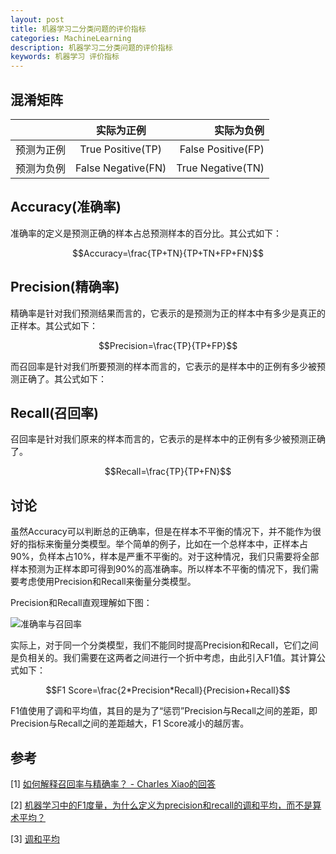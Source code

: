 ```yaml
---
layout: post
title: 机器学习二分类问题的评价指标
categories: MachineLearning
description: 机器学习二分类问题的评价指标
keywords: 机器学习 评价指标
---
```


## 混淆矩阵

|   | 实际为正例  | 实际为负例 |
| :------------ |:---------------:| -----:|
| 预测为正例      | True Positive(TP) | False Positive(FP) |
| 预测为负例      | False Negative(FN)        |   True Negative(TN) |

## Accuracy(准确率)

准确率的定义是预测正确的样本占总预测样本的百分比。其公式如下：

$$Accuracy=\frac{TP+TN}{TP+TN+FP+FN}$$

## Precision(精确率)

精确率是针对我们预测结果而言的，它表示的是预测为正的样本中有多少是真正的正样本。其公式如下：

$$Precision=\frac{TP}{TP+FP}$$

而召回率是针对我们所要预测的样本而言的，它表示的是样本中的正例有多少被预测正确了。其公式如下：

## Recall(召回率)

召回率是针对我们原来的样本而言的，它表示的是样本中的正例有多少被预测正确了。

$$Recall=\frac{TP}{TP+FN}$$

## 讨论

虽然Accuracy可以判断总的正确率，但是在样本不平衡的情况下，并不能作为很好的指标来衡量分类模型。举个简单的例子，比如在一个总样本中，正样本占90%，负样本占10%，样本是严重不平衡的。对于这种情况，我们只需要将全部样本预测为正样本即可得到90%的高准确率。所以样本不平衡的情况下，我们需要考虑使用Precision和Recall来衡量分类模型。

Precision和Recall直观理解如下图：

![准确率与召回率](https:/climberclimbing.github.io/images/PrecisionAndRecall.jfif)

实际上，对于同一个分类模型，我们不能同时提高Precision和Recall，它们之间是负相关的。我们需要在这两者之间进行一个折中考虑，由此引入F1值。其计算公式如下：

$$F1 Score=\frac{2*Precision*Recall}{Precision+Recall}$$

F1值使用了调和平均值，其目的是为了“惩罚”Precision与Recall之间的差距，即Precision与Recall之间的差距越大，F1 Score减小的越厉害。

## 参考

[1] [如何解释召回率与精确率？ - Charles Xiao的回答](https://www.zhihu.com/question/19645541/answer/91694636)

[2] [机器学习中的F1度量，为什么定义为precision和recall的调和平均，而不是算术平均？](https://www.zhihu.com/question/47980482/answer/558863976)

[3] [调和平均](http://www.di.unipi.it/~bozzo/The%20Harmonic%20Mean.htm)